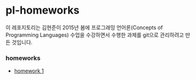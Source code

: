 # pl-homeworks

이 레포지토리는 김현준이 2015년 봄에 프로그래밍 언어론(Concepts of
Programming Languages) 수업을 수강하면서 수행한 과제를 git으로 관리하려고
만든 것입니다.

### homeworks

* [homework 1](https://github.com/yoloseem/pl-homeworks/tree/master/hw1)
